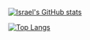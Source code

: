 [![Israel's GitHub stats](https://github-readme-stats.vercel.app/api?username=israelss&show_icons=true&theme=gruvbox&locale=pt-br&include_all_commits=true)](https://github.com/israelss/github-readme-stats)

[![Top Langs](https://github-readme-stats.vercel.app/api/top-langs/?username=israelss&layout=compact&locale=pt-br)](https://github.com/israelss/github-readme-stats)

<!--
<div style="display:flex;justify-content:space-between;align-items:center;flex-wrap:wrap;">

<a href="https://github.com/israelss/github-readme-stats">
  <img align="center" src="https://github-readme-stats.vercel.app/api?username=israelss&show_icons=true&theme=gruvbox&locale=pt-br&include_all_commits=true" />
</a>
<a href="https://github.com/israelss/github-readme-stats">
  <img align="center" src="https://github-readme-stats.vercel.app/api/top-langs/?username=israelss&layout=compact&locale=pt-br" />
</a>

</div>

### Hi there 👋

**israelss/israelss** is a ✨ _special_ ✨ repository because its `README.md` (this file) appears on your GitHub profile.

Here are some ideas to get you started:

- 🔭 I’m currently working on ...
- 🌱 I’m currently learning ...
- 👯 I’m looking to collaborate on ...
- 🤔 I’m looking for help with ...
- 💬 Ask me about ...
- 📫 How to reach me: ...
- 😄 Pronouns: ...
- ⚡ Fun fact: ...
-->
